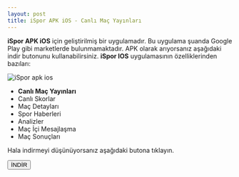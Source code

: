 ```yaml
---
layout: post
title: iSpor APK iOS - Canlı Maç Yayınları
---
```


<p><strong>iSpor APK iOS</strong> için geliştirilmiş bir uygulamadır. Bu uygulama şuanda Google Play gibi marketlerde bulunmamaktadır. APK olarak arıyorsanız aşağıdaki indir butonunu kullanabilirsiniz. <strong>iSpor IOS</strong> uygulamasının özelliklerinden bazıları:</p>
<img src="/a10VGR.png" alt="iSpor apk ios"/>
<ul>
<li><strong>Canlı Maç Yayınları</strong></li>
<li>Canlı Skorlar</li>
<li>Maç Detayları</li>
<li>Spor Haberleri</li>
<li>Analizler</li>
<li>Maç İçi Mesajlaşma</li>
<li>Maç Sonuçları</li>
</ul>

<p>Hala indirmeyi düşünüyorsanız aşağıdaki butona tıklayın.</p>

<a href="/" target="_blank"><button class="button3">İNDİR</button></a>
